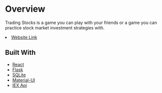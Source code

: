 <h1>Overview</h1>
<p>Trading Stocks is a game you can play with your friends or a game you can practice stock market investment strategies with.</p>
<li><a href='http://164.90.143.154/login'>Website Link</a></li>




<h2>Built With</h2>
<ul>
  <li><a href="https://reactjs.org">React</a></li>
  <li><a href="https://flask.palletsprojects.com/en/1.1.x/#">Flask</a></li>
  <li><a href="https://www.sqlite.org/index.html">SQLite</a></li>
  <li><a href="https://material-ui.com/">Material-UI</a></li>
  <li><a href="https://iexcloud.io/docs/api/">IEX Api</a></li>
</ul>
